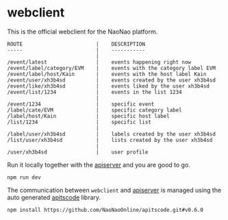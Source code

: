 # webclient

This is the official webclient for the NaoNao platform.

```
ROUTE                        |    DESCRIPTION
-----                        |    -----------
                             |
/event/latest                |    events happening right now
/event/label/category/EVM    |    events with the category label EVM
/event/label/host/Kain       |    events with the host label Kain
/event/user/xh3b4sd          |    events created by the user xh3b4sd
/event/like/xh3b4sd          |    events liked by the user xh3b4sd
/event/list/1234             |    events in the list 1234
                             |
/event/1234                  |    specific event
/label/cate/EVM              |    specific category label
/label/host/Kain             |    specific host label
/list/1234                   |    specific list
                             |
/label/user/xh3b4sd          |    labels created by the user xh3b4sd
/list/user/xh3b4sd           |    lists created by the user xh3b4sd
                             |
/user/xh3b4sd                |    user profile
```

Run it locally together with the [apiserver] and you are good to go.

```
npm run dev
```

The communication between `webclient` and [apiserver] is managed using the auto
generated [apitscode] library.

```
npm install https://github.com/NaoNaoOnline/apitscode.git#v0.6.0
```



[apiserver]: https://github.com/NaoNaoOnline/apiserver
[apitscode]: https://github.com/NaoNaoOnline/apitscode

